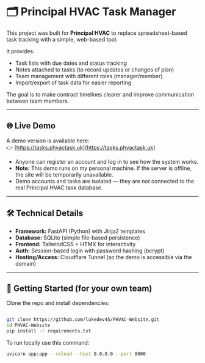 # 🗂️ Principal HVAC Task Manager

This project was built for **Principal HVAC** to replace spreadsheet-based task tracking with a simple, web-based tool.  

It provides:
- Task lists with due dates and status tracking  
- Notes attached to tasks (to record updates or changes of plan)  
- Team management with different roles (manager/member)  
- Import/export of task data for easier reporting  

The goal is to make contract timelines clearer and improve communication between team members.

---

## 🌐 Live Demo

A demo version is available here:  
👉 [https://tasks.phvactask.uk](https://tasks.phvactask.uk)

- Anyone can register an account and log in to see how the system works.  
- **Note:** This demo runs on my personal machine. If the server is offline, the site will be temporarily unavailable.  
- Demo accounts and tasks are isolated — they are *not* connected to the real Principal HVAC task database.  

---

## 🛠️ Technical Details
- **Framework:** FastAPI (Python) with Jinja2 templates  
- **Database:** SQLite (simple file-based persistence)  
- **Frontend:** TailwindCSS + HTMX for interactivity  
- **Auth:** Session-based login with password hashing (bcrypt)  
- **Hosting/Access:** Cloudflare Tunnel (so the demo is accessible via the domain)  

---

## 🚀 Getting Started (for your own team)

Clone the repo and install dependencies:
```bash

git clone https://github.com/lukedev45/PHVAC-Website.git
cd PHVAC-Website
pip install -r requirements.txt

```

To run locally use this command:

```bash
uvicorn app:app --reload --host 0.0.0.0 --port 8000
```
